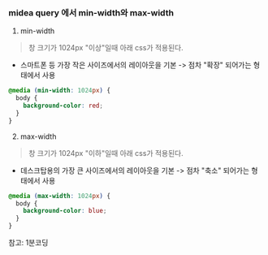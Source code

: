 ### midea query 에서 min-width와 max-width 

1. min-width
> 창 크기가 1024px "이상"일때 아래 css가 적용된다.
* 스마트폰 등 가장 작은 사이즈에서의 레이아웃을 기본 -> 점차 "확장" 되어가는 형태에서 사용
```css
@media (min-width: 1024px) {
  body {
    background-color: red;
  }
}
```

2. max-width
> 창 크기가 1024px "이하"일때 아래 css가 적용된다.
* 데스크탑용의 가장 큰 사이즈에서의 레이아웃을 기본 -> 점차 "축소" 되어가는 형태에서 사용
```css
@media (max-width: 1024px) {
  body {
    background-color: blue;
  }
}
```


참고: 1분코딩